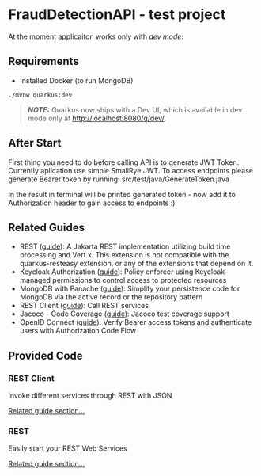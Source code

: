 # FraudDetectionAPI - test project

At the moment applicaiton works only with *dev mode*:

## Requirements

- Installed Docker (to run MongoDB)

```shell script
./mvnw quarkus:dev
```
> **_NOTE:_**  Quarkus now ships with a Dev UI, which is available in dev mode only at <http://localhost:8080/q/dev/>.

## After Start

First thing you need to do before calling API is to generate JWT Token.
Currently aplication use simple SmallRye JWT.
To access endpoints please generate Bearer token by running:
src/test/java/GenerateToken.java

In the result in terminal will be printed generated token - now add it to Authorization header to gain access to endpoints :)


## Related Guides

- REST ([guide](https://quarkus.io/guides/rest)): A Jakarta REST implementation utilizing build time processing and
  Vert.x. This extension is not compatible with the quarkus-resteasy extension, or any of the extensions that depend on
  it.
- Keycloak Authorization ([guide](https://quarkus.io/guides/security-keycloak-authorization)): Policy enforcer using
  Keycloak-managed permissions to control access to protected resources
- MongoDB with Panache ([guide](https://quarkus.io/guides/mongodb-panache)): Simplify your persistence code for MongoDB
  via the active record or the repository pattern
- REST Client ([guide](https://quarkus.io/guides/rest-client)): Call REST services
- Jacoco - Code Coverage ([guide](https://quarkus.io/guides/tests-with-coverage)): Jacoco test coverage support
- OpenID Connect ([guide](https://quarkus.io/guides/security-openid-connect)): Verify Bearer access tokens and
  authenticate users with Authorization Code Flow

## Provided Code

### REST Client

Invoke different services through REST with JSON

[Related guide section...](https://quarkus.io/guides/rest-client)

### REST

Easily start your REST Web Services

[Related guide section...](https://quarkus.io/guides/getting-started-reactive#reactive-jax-rs-resources)
